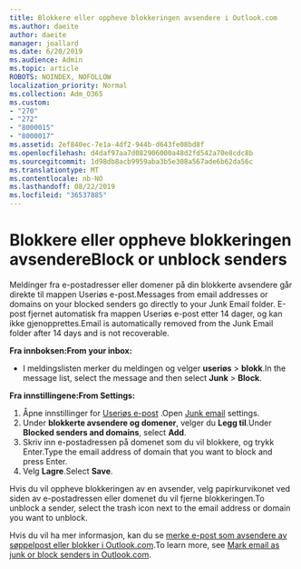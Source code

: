 ```yaml
---
title: Blokkere eller oppheve blokkeringen avsendere i Outlook.com
ms.author: daeite
author: daeite
manager: joallard
ms.date: 6/20/2019
ms.audience: Admin
ms.topic: article
ROBOTS: NOINDEX, NOFOLLOW
localization_priority: Normal
ms.collection: Adm_O365
ms.custom:
- "270"
- "272"
- "8000015"
- "8000017"
ms.assetid: 2ef840ec-7e1a-4df2-944b-d643fe08bd8f
ms.openlocfilehash: d4daf97aa7d082906000a48d2fd542a70e8cdc8b
ms.sourcegitcommit: 1d98db8acb9959aba3b5e308a567ade6b62da56c
ms.translationtype: MT
ms.contentlocale: nb-NO
ms.lasthandoff: 08/22/2019
ms.locfileid: "36537885"
---
```

# <a name="block-or-unblock-senders"></a><span data-ttu-id="9e744-102">Blokkere eller oppheve blokkeringen avsendere</span><span class="sxs-lookup"><span data-stu-id="9e744-102">Block or unblock senders</span></span>

<span data-ttu-id="9e744-103">Meldinger fra e-postadresser eller domener på din blokkerte avsendere går direkte til mappen Useriøs e-post.</span><span class="sxs-lookup"><span data-stu-id="9e744-103">Messages from email addresses or domains on your blocked senders go directly to your Junk Email folder.</span></span> <span data-ttu-id="9e744-104">E-post fjernet automatisk fra mappen Useriøs e-post etter 14 dager, og kan ikke gjenopprettes.</span><span class="sxs-lookup"><span data-stu-id="9e744-104">Email is automatically removed from the Junk Email folder after 14 days and is not recoverable.</span></span>

<span data-ttu-id="9e744-105">**Fra innboksen:**</span><span class="sxs-lookup"><span data-stu-id="9e744-105">**From your inbox:**</span></span>

- <span data-ttu-id="9e744-106">I meldingslisten merker du meldingen og velger **useriøs** > **blokk**.</span><span class="sxs-lookup"><span data-stu-id="9e744-106">In the message list, select the message and then select **Junk** > **Block**.</span></span>

<span data-ttu-id="9e744-107">**Fra innstillingene:**</span><span class="sxs-lookup"><span data-stu-id="9e744-107">**From Settings:**</span></span>

1. <span data-ttu-id="9e744-108">Åpne innstillinger for [Useriøs e-post](https://outlook.live.com/mail/options/mail/junkEmail) .</span><span class="sxs-lookup"><span data-stu-id="9e744-108">Open [Junk email](https://outlook.live.com/mail/options/mail/junkEmail) settings.</span></span>
2. <span data-ttu-id="9e744-109">Under **blokkerte avsendere og domener**, velger du **Legg til**.</span><span class="sxs-lookup"><span data-stu-id="9e744-109">Under **Blocked senders and domains**, select **Add**.</span></span>
3. <span data-ttu-id="9e744-110">Skriv inn e-postadressen på domenet som du vil blokkere, og trykk Enter.</span><span class="sxs-lookup"><span data-stu-id="9e744-110">Type the email address of domain that you want to block and press Enter.</span></span>
4. <span data-ttu-id="9e744-111">Velg **Lagre**.</span><span class="sxs-lookup"><span data-stu-id="9e744-111">Select **Save**.</span></span>

<span data-ttu-id="9e744-112">Hvis du vil oppheve blokkeringen av en avsender, velg papirkurvikonet ved siden av e-postadressen eller domenet du vil fjerne blokkeringen.</span><span class="sxs-lookup"><span data-stu-id="9e744-112">To unblock a sender, select the trash icon next to the email address or domain you want to unblock.</span></span>

<span data-ttu-id="9e744-113">Hvis du vil ha mer informasjon, kan du se [merke e-post som avsendere av søppelpost eller blokker i Outlook.com](https://support.office.com/article/a3ece97b-82f8-4a5e-9ac3-e92fa6427ae4?wt.mc_id=Office_Outlook_com_Alchemy).</span><span class="sxs-lookup"><span data-stu-id="9e744-113">To learn more, see [Mark email as junk or block senders in Outlook.com](https://support.office.com/article/a3ece97b-82f8-4a5e-9ac3-e92fa6427ae4?wt.mc_id=Office_Outlook_com_Alchemy).</span></span>